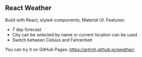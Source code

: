 ## React Weather

Build with React, styled-components, Material UI.
Features:
* 7 day forecast
* City can be selected by name or current location can be used
* Switch between Celsius and Fahrenheit

You can try it on GitHub Pages: https://artrnh.github.io/weather/
